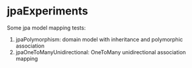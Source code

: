 jpaExperiments
==============

Some jpa model mapping tests:

1) jpaPolymorphism: domain model with inheritance and polymorphic association
2) jpaOneToManyUnidirectional: OneToMany unidirectional association mapping 